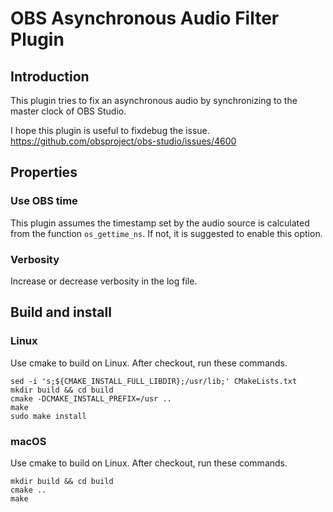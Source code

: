 # OBS Asynchronous Audio Filter Plugin

## Introduction

This plugin tries to fix an asynchronous audio by synchronizing to the master clock of OBS Studio.

I hope this plugin is useful to fixdebug the issue.
https://github.com/obsproject/obs-studio/issues/4600

## Properties

### Use OBS time

This plugin assumes the timestamp set by the audio source is calculated from the function `os_gettime_ns`.
If not, it is suggested to enable this option.

### Verbosity

Increase or decrease verbosity in the log file.

## Build and install
### Linux
Use cmake to build on Linux. After checkout, run these commands.
```
sed -i 's;${CMAKE_INSTALL_FULL_LIBDIR};/usr/lib;' CMakeLists.txt
mkdir build && cd build
cmake -DCMAKE_INSTALL_PREFIX=/usr ..
make
sudo make install
```

### macOS
Use cmake to build on Linux. After checkout, run these commands.
```
mkdir build && cd build
cmake ..
make
```
